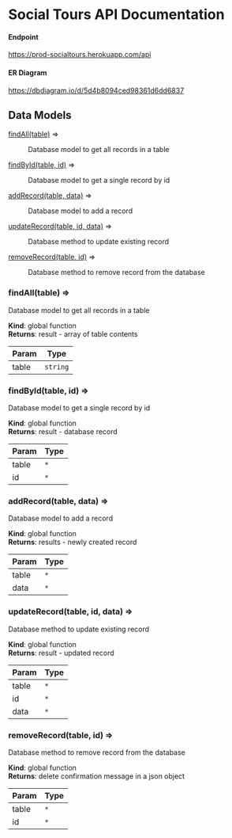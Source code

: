 # Social Tours API Documentation

#### Endpoint

https://prod-socialtours.herokuapp.com/api

#### ER Diagram

https://dbdiagram.io/d/5d4b8094ced98361d6dd6837

## Data Models

<dl>
<dt><a href="#findAll">findAll(table)</a> ⇒</dt>
<dd><p>Database model to get all records in a table</p>
</dd>
<dt><a href="#findById">findById(table, id)</a> ⇒</dt>
<dd><p>Database model to get a single record by id</p>
</dd>
<dt><a href="#addRecord">addRecord(table, data)</a> ⇒</dt>
<dd><p>Database model to add a record</p>
</dd>
<dt><a href="#updateRecord">updateRecord(table, id, data)</a> ⇒</dt>
<dd><p>Database method to update existing record</p>
</dd>
<dt><a href="#removeRecord">removeRecord(table, id)</a> ⇒</dt>
<dd><p>Database method to remove record from the database</p>
</dd>
</dl>

<a name="findAll"></a>

### findAll(table) ⇒

Database model to get all records in a table

**Kind**: global function  
**Returns**: result - array of table contents

| Param | Type                |
| ----- | ------------------- |
| table | <code>string</code> |

<a name="findById"></a>

### findById(table, id) ⇒

Database model to get a single record by id

**Kind**: global function  
**Returns**: result - database record

| Param | Type            |
| ----- | --------------- |
| table | <code>\*</code> |
| id    | <code>\*</code> |

<a name="addRecord"></a>

### addRecord(table, data) ⇒

Database model to add a record

**Kind**: global function  
**Returns**: results - newly created record

| Param | Type            |
| ----- | --------------- |
| table | <code>\*</code> |
| data  | <code>\*</code> |

<a name="updateRecord"></a>

### updateRecord(table, id, data) ⇒

Database method to update existing record

**Kind**: global function  
**Returns**: result - updated record

| Param | Type            |
| ----- | --------------- |
| table | <code>\*</code> |
| id    | <code>\*</code> |
| data  | <code>\*</code> |

<a name="removeRecord"></a>

### removeRecord(table, id) ⇒

Database method to remove record from the database

**Kind**: global function  
**Returns**: delete confirmation message in a json object

| Param | Type            |
| ----- | --------------- |
| table | <code>\*</code> |
| id    | <code>\*</code> |

